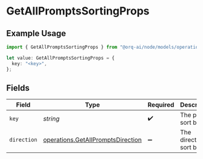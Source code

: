 # GetAllPromptsSortingProps

## Example Usage

```typescript
import { GetAllPromptsSortingProps } from "@orq-ai/node/models/operations";

let value: GetAllPromptsSortingProps = {
  key: "<key>",
};
```

## Fields

| Field                                                                                  | Type                                                                                   | Required                                                                               | Description                                                                            |
| -------------------------------------------------------------------------------------- | -------------------------------------------------------------------------------------- | -------------------------------------------------------------------------------------- | -------------------------------------------------------------------------------------- |
| `key`                                                                                  | *string*                                                                               | :heavy_check_mark:                                                                     | The path to sort by                                                                    |
| `direction`                                                                            | [operations.GetAllPromptsDirection](../../models/operations/getallpromptsdirection.md) | :heavy_minus_sign:                                                                     | The direction to sort by                                                               |